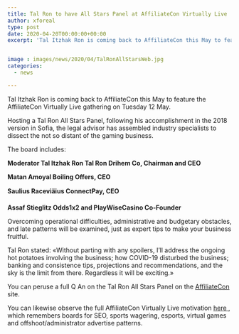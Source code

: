 ```yaml
---
title: Tal Ron to have All Stars Panel at AffiliateCon Virtually Live
author: xforeal 
type: post
date: 2020-04-20T00:00:00+00:00
excerpt: 'Tal Itzhak Ron is coming back to AffiliateCon this May to feature the AffiliateCon Virtually Live gathering on Tuesday 12 May '


image : images/news/2020/04/TalRonAllStarsWeb.jpg
categories:
  - news

---
```

Tal Itzhak Ron is coming back to AffiliateCon this May to feature the AffiliateCon Virtually Live gathering on Tuesday 12 May. 

Hosting a Tal Ron All Stars Panel, following his accomplishment in the 2018 version in Sofia, the legal advisor has assembled industry specialists to dissect the not so distant of the gaming business. 

The board includes: 

**Moderator Tal Itzhak Ron Tal Ron Drihem Co, Chairman and CEO** 

**Matan Amoyal Boiling Offers, CEO** 

**Saulius Raceviäius ConnectPay, CEO** 

**Assaf Stieglitz Odds1x2 and PlayWiseCasino Co-Founder** 

Overcoming operational difficulties, administrative and budgetary obstacles, and late patterns will be examined, just as expert tips to make your business fruitful. 

Tal Ron stated: &#171;Without parting with any spoilers, I&#8217;ll address the ongoing hot potatoes involving the business; how COVID-19 disturbed the business; banking and consistence tips, projections and recommendations, and the sky is the limit from there. Regardless it will be exciting.&#187; 

You can peruse a full Q An on the Tal Ron All Stars Panel on the <a href="https://www.affiliatecon.com/interview/1/tal-ron-q-and-a" rel="noopener noreferrer" target="_blank">AffiliateCon </a> site. 

You can likewise observe the full AffiliateCon Virtually Live motivation <a href="https://www.affiliatecon.com/" rel="noopener noreferrer" target="_blank">here </a>, which remembers boards for SEO, sports wagering, esports, virtual games and offshoot/administrator advertise patterns.